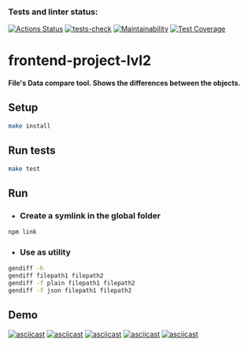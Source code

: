 ### Tests and linter status:

[![Actions Status](https://github.com/AnastasiaKv/frontend-project-lvl2/workflows/hexlet-check/badge.svg)](https://github.com/AnastasiaKv/frontend-project-lvl2/actions)
[![tests-check](https://github.com/AnastasiaKv/frontend-project-lvl2/actions/workflows/tests-check.yml/badge.svg)](https://github.com/AnastasiaKv/frontend-project-lvl2/actions/workflows/tests-check.yml)
[![Maintainability](https://api.codeclimate.com/v1/badges/ea3eaec9ef65407b12b3/maintainability)](https://codeclimate.com/github/AnastasiaKv/frontend-project-lvl2/maintainability)
[![Test Coverage](https://api.codeclimate.com/v1/badges/ea3eaec9ef65407b12b3/test_coverage)](https://codeclimate.com/github/AnastasiaKv/frontend-project-lvl2/test_coverage)

# frontend-project-lvl2

#### File's Data compare tool. Shows the differences between the objects.

## Setup

```sh
make install
```

## Run tests

```sh
make test
```

## Run

- ### Create a symlink in the global folder

```sh
npm link
```

- ### Use as utility

```sh
gendiff -h
gendiff filepath1 filepath2
gendiff -f plain filepath1 filepath2
gendiff -f json filepath1 filepath2
```

## Demo

[![asciicast](https://asciinema.org/a/477427.svg)](https://asciinema.org/a/477427)
[![asciicast](https://asciinema.org/a/478035.svg)](https://asciinema.org/a/478035)
[![asciicast](https://asciinema.org/a/481359.svg)](https://asciinema.org/a/481359)
[![asciicast](https://asciinema.org/a/481360.svg)](https://asciinema.org/a/481360)
[![asciicast](https://asciinema.org/a/481362.svg)](https://asciinema.org/a/481362)
